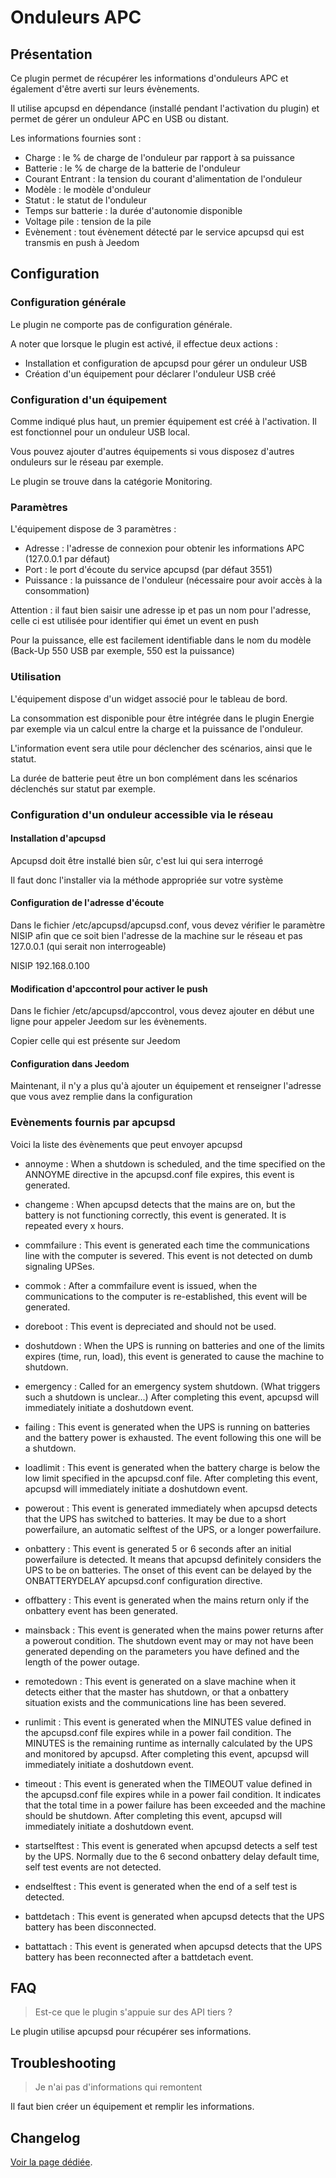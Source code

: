 # Onduleurs APC

## Présentation

Ce plugin permet de récupérer les informations d'onduleurs APC et également d'être averti sur leurs évènements.

Il utilise apcupsd en dépendance (installé pendant l'activation du plugin) et permet de gérer un onduleur APC en USB ou distant.

Les informations fournies sont :

* Charge : le % de charge de l'onduleur par rapport à sa puissance
* Batterie : le % de charge de la batterie de l'onduleur
* Courant Entrant : la tension du courant d'alimentation de l'onduleur
* Modèle : le modèle d'onduleur
* Statut : le statut de l'onduleur
* Temps sur batterie : la durée d'autonomie disponible
* Voltage pile : tension de la pile
* Evènement : tout évènement détecté par le service apcupsd qui est transmis en push à Jeedom

## Configuration

### Configuration générale

Le plugin ne comporte pas de configuration générale.

A noter que lorsque le plugin est activé, il effectue deux actions :

* Installation et configuration de apcupsd pour gérer un onduleur USB
* Création d'un équipement pour déclarer l'onduleur USB créé

### Configuration d'un équipement

Comme indiqué plus haut, un premier équipement est créé à l'activation. Il est fonctionnel pour un onduleur USB local.

Vous pouvez ajouter d'autres équipements si vous disposez d'autres onduleurs sur le réseau par exemple.

Le plugin se trouve dans la catégorie Monitoring.

### Paramètres

L'équipement dispose de 3 paramètres :

* Adresse : l'adresse de connexion pour obtenir les informations APC (127.0.0.1 par défaut)
* Port : le port d'écoute du service apcupsd (par défaut 3551)
* Puissance : la puissance de l'onduleur (nécessaire pour avoir accès à la consommation)

Attention : il faut bien saisir une adresse ip et pas un nom pour l'adresse, celle ci est utilisée pour identifier qui émet un event en push

Pour la puissance, elle est facilement identifiable dans le nom du modèle (Back-Up 550 USB par exemple, 550 est la puissance)

### Utilisation

L'équipement dispose d'un widget associé pour le tableau de bord.

La consommation est disponible pour être intégrée dans le plugin Energie par exemple via un calcul entre la charge et la puissance de l'onduleur.

L'information event sera utile pour déclencher des scénarios, ainsi que le statut.

La durée de batterie peut être un bon complément dans les scénarios déclenchés sur statut par exemple.

### Configuration d'un onduleur accessible via le réseau

#### Installation d'apcupsd

Apcupsd doit être installé bien sûr, c'est lui qui sera interrogé

Il faut donc l'installer via la méthode appropriée sur votre système

#### Configuration de l'adresse d'écoute

Dans le fichier /etc/apcupsd/apcupsd.conf, vous devez vérifier le paramètre NISIP afin que ce soit bien l'adresse de la machine sur le réseau et pas 127.0.0.1 (qui serait non interrogeable)

NISIP 192.168.0.100

####  Modification d'apccontrol pour activer le push

Dans le fichier /etc/apcupsd/apccontrol, vous devez ajouter en début une ligne pour appeler Jeedom sur les évènements.

Copier celle qui est présente sur Jeedom

#### Configuration dans Jeedom

Maintenant, il n'y a plus qu'à ajouter un équipement et renseigner l'adresse que vous avez remplie dans la configuration

### Evènements fournis par apcupsd


Voici la liste des évènements que peut envoyer apcupsd

* annoyme : When a shutdown is scheduled, and the time specified on the ANNOYME directive in the apcupsd.conf file expires, this event is generated.

* changeme : When apcupsd detects that the mains are on, but the battery is not functioning correctly, this event is generated. It is repeated every x hours.

* commfailure : This event is generated each time the communications line with the computer is severed. This event is not detected on dumb signaling UPSes.

* commok : After a commfailure event is issued, when the communications to the computer is re-established, this event will be generated.

* doreboot : This event is depreciated and should not be used.

* doshutdown : When the UPS is running on batteries and one of the limits expires (time, run, load), this event is generated to cause the machine to shutdown.

* emergency : Called for an emergency system shutdown. (What triggers such a shutdown is unclear...) After completing this event, apcupsd will immediately initiate a doshutdown event.

* failing : This event is generated when the UPS is running on batteries and the battery power is exhausted. The event following this one will be a shutdown.

* loadlimit : This event is generated when the battery charge is below the low limit specified in the apcupsd.conf file. After completing this event, apcupsd will immediately initiate a doshutdown event.

* powerout : This event is generated immediately when apcupsd detects that the UPS has switched to batteries. It may be due to a short powerfailure, an automatic selftest of the UPS, or a longer powerfailure.

* onbattery : This event is generated 5 or 6 seconds after an initial powerfailure is detected. It means that apcupsd definitely considers the UPS to be on batteries. The onset of this event can be delayed by the ONBATTERYDELAY apcupsd.conf configuration directive.

* offbattery : This event is generated when the mains return only if the onbattery event has been generated.

* mainsback : This event is generated when the mains power returns after a powerout condition. The shutdown event may or may not have been generated depending on the parameters you have defined and the length of the power outage.

* remotedown : This event is generated on a slave machine when it detects either that the master has shutdown, or that a onbattery situation exists and the communications line has been severed.

* runlimit : This event is generated when the MINUTES value defined in the apcupsd.conf file expires while in a power fail condition. The MINUTES is the remaining runtime as internally calculated by the UPS and monitored by apcupsd. After completing this event, apcupsd will immediately initiate a doshutdown event.

* timeout : This event is generated when the TIMEOUT value defined in the apcupsd.conf file expires while in a power fail condition. It indicates that the total time in a power failure has been exceeded and the machine should be shutdown. After completing this event, apcupsd will immediately initiate a doshutdown event.

* startselftest : This event is generated when apcupsd detects a self test by the UPS. Normally due to the 6 second onbattery delay default time, self test events are not detected.

* endselftest : This event is generated when the end of a self test is detected.

* battdetach : This event is generated when apcupsd detects that the UPS battery has been disconnected.

* battattach : This event is generated when apcupsd detects that the UPS battery has been reconnected after a battdetach event.

## FAQ

> Est-ce que le plugin s'appuie sur des API tiers ?

Le plugin utilise apcupsd pour récupérer ses informations.

## Troubleshooting

> Je n'ai pas d'informations qui remontent

Il faut bien créer un équipement et remplir les informations.

## Changelog

[Voir la page dédiée](changelog.md).
